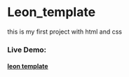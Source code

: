 # Leon_template
this is my first project with html and css
### Live Demo:
#### [leon template](https://hakikiahmeddjeber.github.io/Leon_template/)

